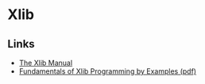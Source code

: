 # Xlib

## Links

* [The Xlib Manual](https://tronche.com/gui/x/xlib/)
* [Fundamentals of Xlib Programming by Examples (pdf)](http://yenolam.com/writings/xlibbook-0.5.pdf)
